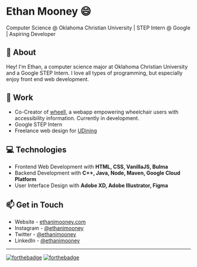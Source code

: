 # Ethan Mooney :smile:
Computer Science @ Oklahoma Christian University | STEP Intern @ Google | Aspiring Developer

## :raising_hand: About
Hey! I'm Ethan, a computer science major at Oklahoma Christian University and a Google STEP Intern. I love all types of programming, but especially enjoy front end web development.

## :pencil: Work
- Co-Creator of [wheell](https://wheell.appspot.com/), a webapp empowering wheelchair users with accessibility information. Currently in development.
- Google STEP Intern
- Freelance web design for [UDining](https://www.udining.com)

## :computer: Technologies
- Frontend Web Development with **HTML, CSS, VanillaJS, Bulma**
- Backend Development with **C++, Java, Node, Maven, Google Cloud Platform**
- User Interface Design with **Adobe XD, Adobe Illustrator, Figma**

## :mailbox: Get in Touch
- Website - [ethanimooney.com](https://www.ethanimooney.com/)
- Instagram - [@ethanimooney](https://www.instagram.com/ethanimooney)
- Twitter - [@ethanimooney](https://www/twitter.com/ethanimooney)
- LinkedIn - [@ethanimooney](https://www.linkedin.com/in/ethanimooney)
---
[![forthebadge](https://forthebadge.com/images/badges/gluten-free.svg)](https://forthebadge.com)
[![forthebadge](https://forthebadge.com/images/badges/contains-cat-gifs.svg)](https://forthebadge.com)
